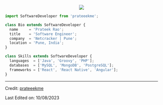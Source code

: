 <p align="center">
  <img src="https://github.com/thompsonemerson/thompsonemerson/raw/master/cover-thompson.png" />
</p>

```js
import SoftwareDeveloper from 'prateeekme';

class Bio extends SoftwareDeveloper {
  name     = 'Prateek Rao';
  title    = 'Software Engineer';
  company  = 'Netcracker | Pune';
  location = 'Pune, India';
}

class Skills extends SoftwareDeveloper {
  languages  = ['Java', 'Groovy', 'PHP'];
  databases  = ['MySQL', 'MongoDB', 'PostgreSQL'];
  frameworks = ['React', 'React Native', 'Angular'];
}
```
----
Credit: [prateeekme](https://github.com/prateeekme)

Last Edited on: 10/08/2023
